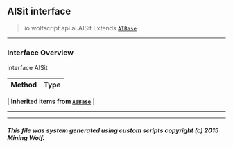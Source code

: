 ## AISit __interface__

>io.wolfscript.api.ai.AISit
>Extends [`AIBase`](AIBase.md)

---

### Interface Overview

interface AISit

Method | Type   
--- | :--- 
 |
__Inherited items from [`AIBase`](AIBase.md)__ |





---



---


##### This file was system generated using custom scripts copyright (c) 2015 Mining Wolf.
	

